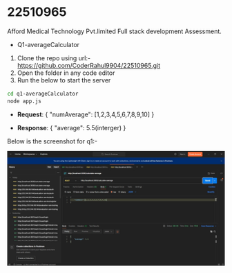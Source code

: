 # 22510965
Afford Medical Technology Pvt.limited Full stack development Assessment.


* Q1-averageCalculator

1) Clone the repo using url:- https://github.com/CoderRahul9904/22510965.git
2) Open the folder in any code editor
3) Run the below to start the server

```bash
cd q1-averageCalculator
node app.js
```
- **Request**:
{
    "numAverage": [1,2,3,4,5,6,7,8,9,10]
}

- **Response**:
{
    "average": 5.5(interger)
}

Below is the screenshot for q1:-

![Alt text describing the image](q1-averageCalculator/q1-averageCalulator.jpeg)
